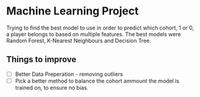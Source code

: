 # Machine Learning Project

Trying to find the best model to use in order to predict which cohort, 1 or 0, a player belongs to based on multiple features. The best models were Random Forest, K-Nearest Neighbours and Decision Tree.

## Things to improve

- [ ] Better Data Preperation - removing outliers
- [ ] Pick a better method to balance the cohort ammount the model is trained on, to ensure no bias. 
